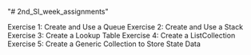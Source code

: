 "# 2nd_SI_week_assignments" 

Exercise 1: Create and Use a Queue
Exercise 2: Create and Use a Stack
Exercise 3: Create a Lookup Table
Exercise 4: Create a ListCollection
Exercise 5: Create a Generic Collection to Store State Data
